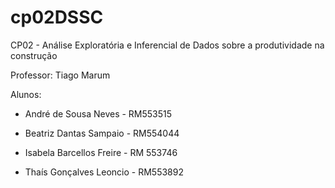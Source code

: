 # cp02DSSC

CP02 - Análise Exploratória e Inferencial de Dados sobre a produtividade na construção


Professor: Tiago Marum

Alunos: 

- André de Sousa Neves - RM553515

- Beatriz Dantas Sampaio - RM554044

- Isabela Barcellos Freire - RM 553746

- Thaís Gonçalves Leoncio - RM553892